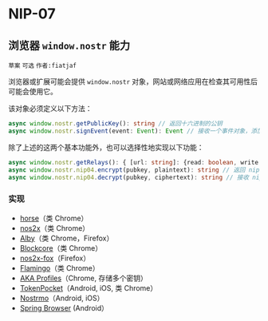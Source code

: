 NIP-07
======

浏览器 `window.nostr` 能力
---------------------------

`草案` `可选` `作者:fiatjaf`

浏览器或扩展可能会提供 `window.nostr` 对象，网站或网络应用在检查其可用性后可能会使用它。

该对象必须定义以下方法：

```ts
async window.nostr.getPublicKey(): string // 返回十六进制的公钥
async window.nostr.signEvent(event: Event): Event // 接收一个事件对象，添加 `id`，`pubkey` 和 `sig`，然后返回它
```

除了上述的这两个基本功能外，也可以选择性地实现以下功能：

```ts
async window.nostr.getRelays(): { [url: string]: {read: boolean, write: boolean} } // 返回一个中继 URL 到中继策略的基本映射
async window.nostr.nip04.encrypt(pubkey, plaintext): string // 返回 nip-04 规定的密文和 iv
async window.nostr.nip04.decrypt(pubkey, ciphertext): string // 接收 nip-04 规定的密文和 iv
```

### 实现

- [horse](https://github.com/fiatjaf/horse)（类 Chrome）
- [nos2x](https://github.com/fiatjaf/nos2x)（类 Chrome）
- [Alby](https://getalby.com)（类 Chrome，Firefox）
- [Blockcore](https://www.blockcore.net/wallet)（类 Chrome）
- [nos2x-fox](https://diegogurpegui.com/nos2x-fox/)（Firefox）
- [Flamingo](https://www.getflamingo.org/)（类 Chrome）
- [AKA Profiles](https://github.com/neilck/aka-extension)（Chrome, 存储多个密钥）
- [TokenPocket](https://www.tokenpocket.pro/)（Android, iOS, 类 Chrome）
- [Nostrmo](https://github.com/haorendashu/nostrmo_faq#download)（Android, iOS）
- [Spring Browser](https://spring.site) (Android）
